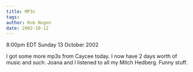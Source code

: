 ```yaml
---
title: MP3s
tags: 
author: Rob Nugen
date: 2002-10-12
---
```


<p class=date>8:00pm EDT Sunday 13 October 2002</p>

<p>I got some more mp3s from Caycee today.  I now have 2 days worth of
music and such.  Joana and I listened to all my Mitch Hedberg.  Funny
stuff.</p>

